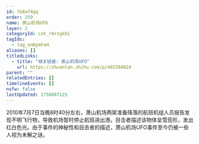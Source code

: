 ```yaml
---
id: 7e8af4gq
order: 259
name: 萧山机场UFO
layer: 2
categoryId: cat_r0rzgkOi
tagIds:
  - tag_onKpmFeH
aliases: []
titledLinks:
  - title: "相关链接: 萧山机场UFO"
    url: https://zhuanlan.zhihu.com/p/402384024
parent: ""
relatedEntries: []
timelineEvents: []
nsfw: false
lastUpdated: 1758087125
---
```


2010年7月7日当晚8时40分左右，萧山机场两架准备降落的航班机组人员报告发现不明飞行物，导致机场暂时停止航班进出港。目击者描述该物体呈雪茄形，发出红白色光。由于事件的神秘性和目击者的描述，萧山机场UFO事件至今仍被一些人视为未解之谜。